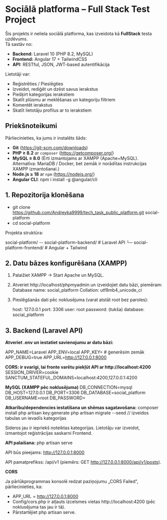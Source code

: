 # Sociālā platforma – Full Stack Test Project

Šis projekts ir neliela sociālā platforma, kas izveidota kā **FullStack** testa uzdēvums.  
Tā sastāv no:

- **Backend:** Laravel 10 (PHP 8.2, MySQL)  
- **Frontend:** Angular 17 + TailwindCSS  
- **API:** RESTful, JSON, JWT-based autentifikācija

Lietotāji var:
- Reģistrēties / Pieslēgties
- Izveidot, rediģēt un dzēst savus ierakstus
- Piešķirt kategorijas ierakstiem
- Skatīt plūsmu ar meklēšanas un kategoriju filtriem
- Komentēt ierakstus
- Skatīt lietotāju profilus ar to ierakstiem

## Priekšnoteikumi
Pārliecinieties, ka jums ir instalēts šāds:

- **Git** (https://git-scm.com/downloads)
- **PHP ≥ 8.2** ar `composer` (https://getcomposer.org/)  
- **MySQL ≥ 8.0** (Ērti izmantojams ar XAMPP (Apache+MySQL).
Alternatīva: MariaDB / Docker, bet zemāk ir norādītas instrukcijas XAMPP izmantošanai.)  
- **Node.js ≥ 18** ar `npm` (https://nodejs.org/)  
- **Angular CLI**: npm i install -g @angular/cli

## 1. Repozitorija klonēšana
- git clone <https://github.com/Andreyka9999/tech_task_public_platform.git> social-platform
- cd social-platform

Projekta struktūra:

social-platform/
-- social-platform-backend/      # Laravel API
└─ social-platform-frontend/     # Angular + Tailwind

## 2. Datu bāzes konfigurēšana (XAMPP)
1. Palaižiet XAMPP → Start Apache un MySQL.
2. Atveriet http://localhost/phpmyadmin un izveidojiet datu bāzi, piemēram: Database name: social_platform Collation: utf8mb4_unicode_ci
3. Pieslēgšanās dati pēc noklusējuma (varat atstāt root bez paroles):

    host: 127.0.0.1
    port: 3306
    user: root
    password: (tukša)
    database: social_platform
   
## 3. Backend (Laravel API)
**Atveriet .env un iestatiet savienojumu ar datu bāzi:**

APP_NAME=Laravel
APP_ENV=local
APP_KEY=            # ģenerēsim zemāk
APP_DEBUG=true
APP_URL=http://127.0.0.1:8000

**CORS: ir svarīgi, lai fronte varētu piekļūt API ar http://localhost:4200**
SESSION_DRIVER=cookie
SANCTUM_STATEFUL_DOMAINS=localhost:4200,127.0.0.1:4200

**MySQL (XAMPP pēc noklusējuma)**
DB_CONNECTION=mysql
DB_HOST=127.0.0.1
DB_PORT=3306
DB_DATABASE=social_platform
DB_USERNAME=root
DB_PASSWORD=


**Atkarību/dependencies iestatīšana un shēmas sagatavošana:**
composer install
php artisan key:generate
php artisan migrate --seed              // izveidos tabulas un ievadīs kategorijas

Sideros jau ir iepriekš noteiktas kategorijas. Lietotāju var izveidot, izmantojot reģistrācijas saskarni Frontend.

**API palaišana:**
php artisan serve

API būs pieejams: http://127.0.0.1:8000

API pamatprefikss: /api/v1 (piemērs: GET http://127.0.0.1:8000/api/v1/posts).

**CORS**

Ja pārlūkprogrammas konsolē redzat paziņojumu „CORS Failed”, pārliecinieties, ka:

- APP_URL = http://127.0.0.1:8000
- Config/cors.php ir atļauts izcelsmes vietas http://localhost:4200 (pēc noklusējuma tas jau ir tā).
- Pārstartējiet php artisan serve.
